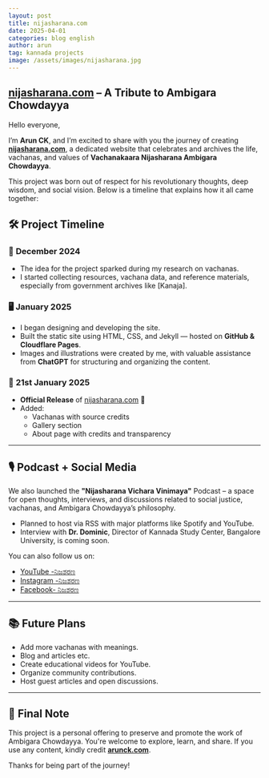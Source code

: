 ```yaml
---
layout: post
title: nijasharana.com
date: 2025-04-01
categories: blog english
author: arun
tag: kannada projects
image: /assets/images/nijasharana.jpg
---
```

## [nijasharana.com](https://nijasharana.com/) – A Tribute to Ambigara Chowdayya
Hello everyone,

I’m **Arun CK**, and I’m excited to share with you the journey of creating [**nijasharana.com**](https://nijasharana.com/), a dedicated website that celebrates and archives the life, vachanas, and values of **Vachanakaara Nijasharana Ambigara Chowdayya**.

This project was born out of respect for his revolutionary thoughts, deep wisdom, and social vision. Below is a timeline that explains how it all came together:


## 🛠 Project Timeline

### 📌 **December 2024**

-   The idea for the project sparked during my research on vachanas.
-   I started collecting resources, vachana data, and reference materials, especially from government archives like [Kanaja].

### 🖥️ **January 2025**

-   I began designing and developing the site.
-   Built the static site using HTML, CSS, and Jekyll — hosted on **GitHub & Cloudflare Pages**.
-   Images and illustrations were created by me, with valuable assistance from **ChatGPT** for structuring and organizing the content.

### 📅 **21st January 2025**

-   **Official Release** of [nijasharana.com](https://nijasharana.com) 🎉
-   Added:
    -   Vachanas with source credits
    -   Gallery section
    -   About page with credits and transparency
----------

## 🎙️ Podcast + Social Media

We also launched the **"Nijasharana Vichara Vinimaya"** Podcast – a space for open thoughts, interviews, and discussions related to social justice, vachanas, and Ambigara Chowdayya’s philosophy.

-   Planned to host via RSS with major platforms like Spotify and YouTube.
-   Interview with **Dr. Dominic**, Director of Kannada Study Center, Bangalore University, is coming soon.

You can also follow us on:

-   [YouTube -ನಿಜಶರಣ](https://youtube.com/playlist?list=PL1rvOgVCmBpMPIlEsgF9X9yXtGgZmNFdf&feature=shared)
-   [Instagram -ನಿಜಶರಣ](https://www.instagram.com/ambigara_chowdayya_kn)
-   [Facebook- ನಿಜಶರಣ](https://www.facebook.com/ambigara.chowdayya.kn/)

----------

## 📚 Future Plans

-   Add more vachanas with meanings.
-   Blog and articles etc.
-   Create educational videos for YouTube.
-   Organize community contributions.
-   Host guest articles and open discussions.

----------

## 🙏 Final Note

This project is a personal offering to preserve and promote the work of Ambigara Chowdayya. You're welcome to explore, learn, and share. If you use any content, kindly credit [**arunck.com**](https://www.arunck.com/).

Thanks for being part of the journey!
